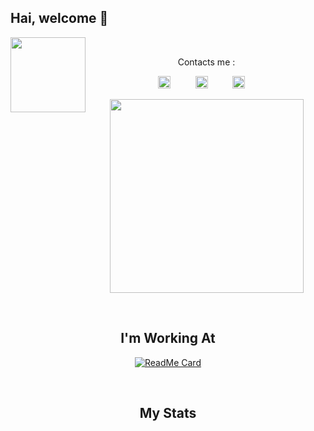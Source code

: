 ## Hai, welcome :wave:

&nbsp;
&nbsp;
&nbsp;
<img src="https://user-images.githubusercontent.com/72728486/104810919-8c42f080-582a-11eb-92d6-7d6b6a361fef.jpg" width="120" height="120" align="left">
&nbsp;&nbsp;&nbsp;&nbsp;&nbsp;&nbsp;&nbsp;
<center>
Contacts me :

<a href="http://Wa.me/6282223014661?text=Assalamualaikum"><img src="https://user-images.githubusercontent.com/72728486/104810774-97495100-5829-11eb-99cf-9ae4f7d71ae1.jpg" alt="alt text" width="20" height="20"></a>     &nbsp;&nbsp;&nbsp;&nbsp;&nbsp;&nbsp;&nbsp;&nbsp;   <a href="https://instagram.com/mrf.zvx"><img src="https://user-images.githubusercontent.com/72728486/104810775-99131480-5829-11eb-949e-4855c7953bea.jpg" alt="alt text" width="20" height="20"></a>
 &nbsp;&nbsp;&nbsp;&nbsp;&nbsp;&nbsp;&nbsp;&nbsp;
<a href="https://www.facebook.com/profile.php?id=100028409167054"><img src="https://user-images.githubusercontent.com/72728486/104810776-99abab00-5829-11eb-9f79-434c1065480c.jpg" alt="alt text" width="20" height="20"></a>
&nbsp;&nbsp;&nbsp;

<img src="https://user-images.githubusercontent.com/72728486/104811327-36bc1300-582d-11eb-80f9-7c39c9b99e62.gif" width="310">

&nbsp;&nbsp;&nbsp;

<h2>I'm Working At</h2>

[![ReadMe Card](https://github-readme-stats.vercel.app/api/pin/?username=mrfzvx12&repo=termux-whatsapp-bot&theme=buefy)](https://github.com/mrfzvx12/termux-whatsapp-bot)

&nbsp;&nbsp;&nbsp;

## My Stats
